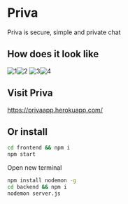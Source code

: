 # Priva

Priva is secure, simple and private chat

## How does it look like

![1](https://i.imgur.com/BDtguqA.png)![2](https://i.imgur.com/woYyzaK.png)
![3](https://i.imgur.com/OSTApxR.png)![4](https://i.imgur.com/AvMU40o.png)

## Visit Priva

https://privaapp.herokuapp.com/

## Or install

```bash
cd frontend && npm i
npm start
```

Open new terminal

```bash
npm install nodemon -g
cd backend && npm i
nodemon server.js
```
